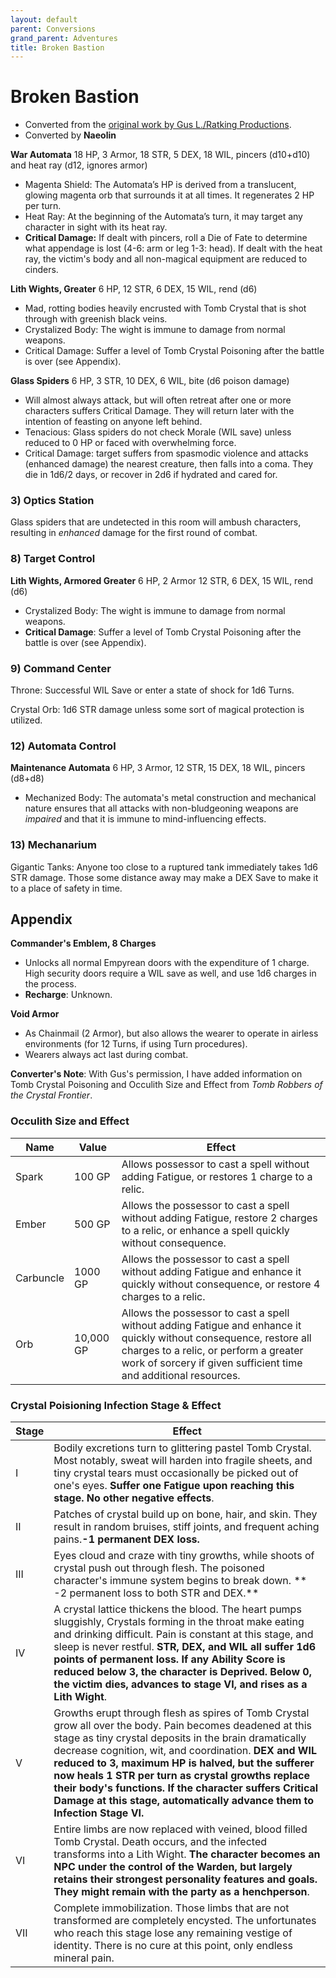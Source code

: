 ```yaml
---
layout: default
parent: Conversions
grand_parent: Adventures
title: Broken Bastion
---
```


# Broken Bastion

- Converted from the [original work by Gus L./Ratking Productions](https://www.drivethrurpg.com/product/340122/Broken-Bastion).
- Converted by **Naeolin**

**War Automata**
18 HP, 3 Armor, 18 STR, 5 DEX, 18 WIL, pincers (d10+d10) and heat ray (d12, ignores armor)
* Magenta Shield: The Automata’s HP is derived from a translucent, glowing magenta orb that surrounds it at all times. It regenerates 2 HP per turn.
* Heat Ray: At the beginning of the Automata’s turn, it may target any character in sight with its heat ray.  
* **Critical Damage:** If dealt with pincers, roll a Die of Fate to determine what appendage is lost (4-6: arm or leg 1-3: head). If dealt with the heat ray, the victim's body and all non-magical equipment are reduced to cinders. 

**Lith Wights, Greater**
6 HP, 12 STR, 6 DEX, 15 WIL, rend (d6)
* Mad, rotting bodies heavily encrusted with Tomb Crystal that is shot through with greenish black veins.
* Crystalized Body: The wight is immune to damage from normal weapons. 
* Critical Damage: Suffer a level of Tomb Crystal Poisoning after the battle is over (see Appendix).

**Glass Spiders**
6 HP, 3 STR, 10 DEX, 6 WIL, bite (d6 poison damage)
* Will almost always attack, but will often retreat after one or more characters suffers Critical Damage.  They will return later with the intention of feasting on anyone left behind.
* Tenacious: Glass spiders do not check Morale (WIL save) unless reduced to 0 HP or faced with overwhelming force.  
* Critical Damage: target suffers from spasmodic violence and attacks (enhanced damage) the nearest creature, then falls into a coma. They die in 1d6/2 days, or recover in 2d6 if hydrated and cared for. 

### 3) Optics Station

Glass spiders that are undetected in this room will ambush characters, resulting in *enhanced* damage for the first round of combat.

### 8) Target Control

**Lith Wights, Armored Greater**
6 HP, 2 Armor 12 STR, 6 DEX, 15 WIL, rend (d6)
* Crystalized Body: The wight is immune to damage from normal weapons. 
* **Critical Damage**: Suffer a level of Tomb Crystal Poisoning after the battle is over (see Appendix). 

### 9) Command Center

Throne: Successful WIL Save or enter a state of shock for 1d6 Turns.

Crystal Orb: 1d6 STR damage unless some sort of magical protection is utilized.

### 12) Automata Control

**Maintenance Automata**
6 HP, 3 Armor, 12 STR, 15 DEX, 18 WIL, pincers (d8+d8)
* Mechanized Body: The automata's metal construction and mechanical nature ensures that all attacks with non-bludgeoning weapons are *impaired* and that it is immune to mind-influencing effects.

### 13) Mechanarium 

Gigantic Tanks: Anyone too close to a ruptured tank immediately takes 1d6 STR damage.  Those some distance away may make a DEX Save to make it to a place of safety in time.

 
## Appendix

**Commander's Emblem, 8 Charges**
* Unlocks all normal Empyrean doors with the expenditure of 1 charge. High security doors require a WIL save as well, and use 1d6 charges in the process.
* **Recharge**: Unknown. 

**Void Armor**
* As Chainmail (2 Armor), but also allows the wearer to operate in airless environments (for 12 Turns, if using Turn procedures).
* Wearers always act last during combat.

**Converter's Note**: With Gus's permission, I have added information on Tomb Crystal Poisoning and Occulith Size and Effect from *Tomb Robbers of the Crystal Frontier*.  


### Occulith Size and Effect 
| Name | Value | Effect |
| -------- | -------- | -------- |
| Spark | 100 GP | Allows possessor to cast a spell without adding Fatigue, or restores 1 charge to a relic. |
| Ember | 500 GP | Allows the possessor to cast a spell without adding Fatigue, restore 2 charges to a relic, or enhance a spell quickly without consequence. |
| Carbuncle | 1000 GP | Allows the possessor to cast a spell without adding Fatigue and enhance it quickly without consequence, or restore 4 charges to a relic. |
| Orb | 10,000 GP | Allows the possessor to cast a spell without adding Fatigue and enhance it quickly without consequence, restore all charges to a relic, or perform a greater work of sorcery if given sufficient time and additional resources. 

### Crystal Poisioning Infection Stage & Effect 
| Stage | Effect |
| -------- | -------- | 
| I | Bodily excretions turn to glittering pastel Tomb Crystal. Most notably, sweat will harden into fragile sheets, and tiny crystal tears must occasionally be picked out of one's eyes. **Suffer one Fatigue upon reaching this stage. No other negative effects**. | 
| II | Patches of crystal build up on bone, hair, and skin. They result in random bruises, stiff joints, and frequent aching pains.**-1 permanent DEX loss.** | 
| III | Eyes cloud and craze with tiny growths, while shoots of crystal push out through flesh. The poisoned character's immune system begins to break down. ** -2 permanent loss to both STR and DEX.** | 
| IV | A crystal lattice thickens the blood. The heart pumps sluggishly, Crystals forming in the throat make eating and drinking difficult. Pain is constant at this stage, and sleep is never restful. **STR, DEX, and WIL all suffer 1d6 points of permanent loss. If any Ability Score is reduced below 3, the character is Deprived. Below 0, the victim dies, advances to stage VI, and rises as a Lith Wight**. | 
| V | Growths erupt through flesh as spires of Tomb Crystal grow all over the body. Pain becomes deadened at this stage as tiny crystal deposits in the brain dramatically decrease cognition, wit, and coordination. **DEX and WIL reduced to 3, maximum HP is halved, but the sufferer now heals 1 STR per turn as crystal growths replace their body's functions. If the character suffers Critical Damage at this stage, automatically advance them to Infection Stage VI.** | 
| VI | Entire limbs are now replaced with veined, blood filled Tomb Crystal. Death occurs, and the infected transforms into a Lith Wight. **The character becomes an NPC under the control of the Warden, but largely retains their strongest personality features and goals. They might remain with the party as a henchperson**. | 
| VII | Complete immobilization. Those limbs that are not transformed are completely encysted. The unfortunates who reach this stage lose any remaining vestige of identity. There is no cure at this point, only endless mineral pain. | 
